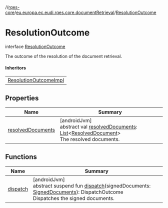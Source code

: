 //[rqes-core](../../../index.md)/[eu.europa.ec.eudi.rqes.core.documentRetrieval](../index.md)/[ResolutionOutcome](index.md)

# ResolutionOutcome

interface [ResolutionOutcome](index.md)

The outcome of the resolution of the document retrieval.

#### Inheritors

| |
|---|
| [ResolutionOutcomeImpl](../-resolution-outcome-impl/index.md) |

## Properties

| Name | Summary |
|---|---|
| [resolvedDocuments](resolved-documents.md) | [androidJvm]<br>abstract val [resolvedDocuments](resolved-documents.md): [List](https://kotlinlang.org/api/latest/jvm/stdlib/kotlin-stdlib/kotlin.collections/-list/index.html)&lt;[ResolvedDocument](../-resolved-document/index.md)&gt;<br>The resolved documents. |

## Functions

| Name | Summary |
|---|---|
| [dispatch](dispatch.md) | [androidJvm]<br>abstract suspend fun [dispatch](dispatch.md)(signedDocuments: [SignedDocuments](../../eu.europa.ec.eudi.rqes.core/-signed-documents/index.md)): DispatchOutcome<br>Dispatches the signed documents. |
